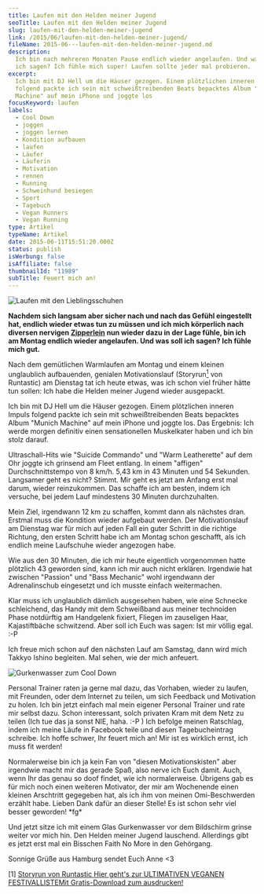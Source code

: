 ```yaml
---
title: Laufen mit den Helden meiner Jugend
seoTitle: Laufen mit den Helden meiner Jugend
slug: laufen-mit-den-helden-meiner-jugend
link: /2015/06/laufen-mit-den-helden-meiner-jugend/
fileName: 2015-06---laufen-mit-den-helden-meiner-jugend.md
description:
  Ich bin nach mehreren Monaten Pause endlich wieder angelaufen. Und was soll
  ich sagen? Ich fühle mich super! Laufen sollte jeder mal probieren.
excerpt:
  Ich bin mit DJ Hell um die Häuser gezogen. Einem plötzlichen inneren Impuls
  folgend packte ich sein mit schweißtreibenden Beats bepacktes Album "Munich
  Machine" auf mein iPhone und joggte los
focusKeyword: laufen
labels:
  - Cool Down
  - joggen
  - joggen lernen
  - Kondition aufbauen
  - laufen
  - Läufer
  - Läuferin
  - Motivation
  - rennen
  - Running
  - Schweinhund besiegen
  - Sport
  - Tagebuch
  - Vegan Runners
  - Vegan Running
type: Artikel
typeName: Artikel
date: 2015-06-11T15:51:20.000Z
status: publish
isWerbung: false
isAffiliate: false
thumbnailId: "11989"
subTitle: Feuert mich an!
---
```


![Laufen mit den Lieblingsschuhen](http://cardamonchai.com/wp-content/uploads/2015/06/IMG_5369-e1434036865202-640x640.jpg "Laufen mit den Lieblingsschuhen")

<strong>Nachdem sich langsam aber sicher nach und nach das Gefühl eingestellt
hat, endlich wieder etwas tun zu müssen und ich mich körperlich nach diversen
nervigen
<a href="http://cardamonchai.com/2014/11/auf-dem-weg-zur-tiefenentspannung/">Zipperlein</a>
nun wieder dazu in der Lage fühle, bin ich am Montag endlich wieder angelaufen.
Und was soll ich sagen? Ich fühle mich gut.</strong>

Nach dem gemütlichen Warmlaufen am Montag und einem kleinen unglaublich
aufbauenden, genialen Motivationslauf (Storyrun<a href="#1"><sup>1</sup></a> von
Runtastic) am Dienstag tat ich heute etwas, was ich schon viel früher hätte tun
sollen: Ich habe die Helden meiner Jugend wieder ausgepackt.

Ich bin mit DJ Hell um die Häuser gezogen. Einem plötzlichen inneren Impuls
folgend packte ich sein mit schweißtreibenden Beats bepacktes Album "Munich
Machine" auf mein iPhone und joggte los. Das Ergebnis: Ich werde morgen
definitiv einen sensationellen Muskelkater haben und ich bin stolz darauf.

Ultraschall-Hits wie "Suicide Commando" und "Warm Leatherette" auf dem Ohr
joggte ich grinsend am Fleet entlang. In einem "affigen" Durchschnittstempo von
8 km/h. 5,43 km in 43 Minuten und 54 Sekunden. Langsamer geht es nicht? Stimmt.
Mir geht es jetzt am Anfang erst mal darum, wieder reinzukommen. Das schaffe ich
am besten, indem ich versuche, bei jedem Lauf mindestens 30 Minuten
durchzuhalten.

Mein Ziel, irgendwann 12 km zu schaffen, kommt dann als nächstes dran. Erstmal
muss die Kondition wieder aufgebaut werden. Der Motivationslauf am Dienstag war
für mich auf jeden Fall ein guter Schritt in die richtige Richtung, den ersten
Schritt habe ich am Montag schon geschafft, als ich endlich meine Laufschuhe
wieder angezogen habe.

Wie aus den 30 Minuten, die ich mir heute eigentlich vorgenommen hatte plötzlich
43 geworden sind, kann ich mir auch nicht erklären. Irgendwie hat zwischen
"Passion" und "Bass Mechanic" wohl irgendwann der Adrenalinschub eingesetzt und
ich musste einfach weitermachen.

Klar muss ich unglaublich dämlich ausgesehen haben, wie eine Schnecke
schleichend, das Handy mit dem Schweißband aus meiner technoiden Phase
notdürftig am Handgelenk fixiert, Fliegen im zauseligen Haar, Kajastiftbäche
schwitzend. Aber soll ich Euch was sagen: Ist mir völlig egal. :-P

Ich freue mich schon auf den nächsten Lauf am Samstag, dann wird mich Takkyo
Ishino begleiten. Mal sehen, wie der mich anfeuert.

![Gurkenwasser zum Cool Down](http://cardamonchai.com/wp-content/uploads/2015/06/IMG_5370-640x640.jpg "Gurkenwasser zum Cool Down")

Personal Trainer raten ja gerne mal dazu, das Vorhaben, wieder zu laufen, mit
Freunden, oder dem Internet zu teilen, um sich Feedback und Motivation zu holen.
Ich bin jetzt einfach mal mein eigener Personal Trainer und rate mir selbst
dazu. Schon interessant, solch privaten Kram mit dem Netz zu teilen (Ich tue das
ja sonst NIE, haha. :-P ) Ich befolge meinen Ratschlag, indem ich meine Läufe in
Facebook teile und diesen Tagebucheintrag schreibe. Ich hoffe schwer, Ihr feuert
mich an! Mir ist es wirklich ernst, ich muss fit werden!

Normalerweise bin ich ja kein Fan von "diesen Motivationskisten" aber irgendwie
macht mir das gerade Spaß, also nerve ich Euch damit. Auch, wenn Ihr das genau
so doof findet, wie ich normalerweise. Übrigens gab es für mich noch einen
weiteren Motivator, der mir am Wochenende einen kleinen Arschtritt gegegeben
hat, als ich ihm von meinen Omi-Beschwerden erzählt habe. Lieben Dank dafür an
dieser Stelle! Es ist schon sehr viel besser geworden! \*fg\*

Und jetzt sitze ich mit einem Glas Gurkenwasser vor dem Bildschirm grinse weiter
vor mich hin. Den Helden meiner Jugend lauschend. Allerdings gibt es jetzt erst
mal ein Bisschen Faith No More in den Gehörgang.

Sonnige Grüße aus Hamburg sendet Euch Anne &lt;3

[1]
<a href="http://blog.runtastic.com/de/runtastic-all-about/story-run-reise-zum-wunschgewicht/" target="_blank" rel="noopener">Storyrun
von Runtastic
</a><a class="banner banner-green" href="/2015/03/die-ultimative-vegane-festivalliste"><span class="head">Hier
geht's zur ULTIMATIVEN VEGANEN FESTIVALLISTE</span><span class="text">Mit
Gratis-Download zum ausdrucken!</span></a>
